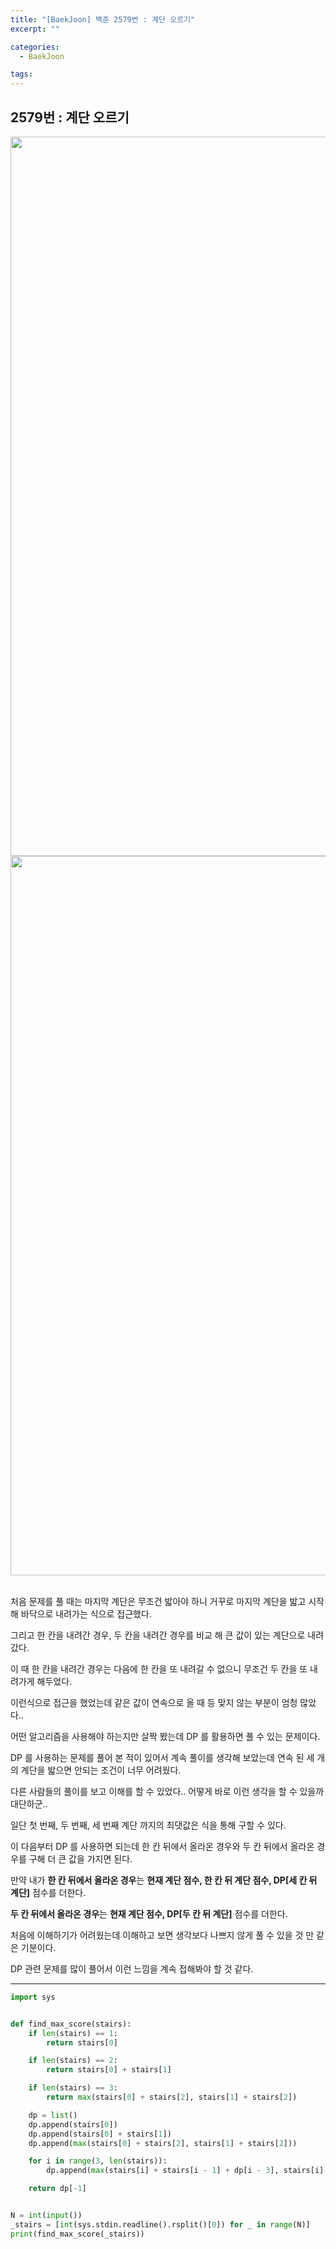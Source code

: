 ```yaml
---
title: "[BaekJoon] 백준 2579번 : 계단 오르기"
excerpt: ""

categories:
  - BaekJoon

tags:
---
```


## 2579번 : 계단 오르기

<center><img width="1151" alt="stair1" src="https://user-images.githubusercontent.com/54533309/93012626-ddbd4380-f5dc-11ea-80e7-2a368cc988e0.png">
</center>

<center><img width="1151" alt="stair2" src="https://user-images.githubusercontent.com/54533309/93012603-b36b8600-f5dc-11ea-99a2-67f09688801c.png">
</center>

<br>

처음 문제를 풀 때는 마지막 계단은 무조건 밟아야 하니 거꾸로 마지막 계단을 밟고 시작해 바닥으로 내려가는 식으로 접근했다.

그리고 한 칸을 내려간 경우, 두 칸을 내려간 경우를 비교 해 큰 값이 있는 계단으로 내려갔다.

이 때 한 칸을 내려간 경우는 다음에 한 칸을 또 내려갈 수 없으니 무조건 두 칸을 또 내려가게 해두었다.

이런식으로 접근을 했었는데 같은 값이 연속으로 올 때 등 맞지 않는 부분이 엄청 많았다..

어떤 알고리즘을 사용해야 하는지만 살짝 봤는데 DP 를 활용하면 풀 수 있는 문제이다.

DP 를 사용하는 문제를 풀어 본 적이 있어서 계속 풀이를 생각해 보았는데 연속 된 세 개의 계단을 밟으면 안되는 조건이 너무 어려웠다.

다른 사람들의 풀이를 보고 이해를 할 수 있었다.. 어떻게 바로 이런 생각을 할 수 있을까 대단하군..

일단 첫 번째, 두 번째, 세 번째 계단 까지의 최댓값은 식을 통해 구할 수 있다.

이 다음부터 DP 를 사용하면 되는데 한 칸 뒤에서 올라온 경우와 두 칸 뒤에서 올라온 경우를 구해 더 큰 값을 가지면 된다.

만약 내가 **한 칸 뒤에서 올라온 경우**는 **현재 계단 점수, 한 칸 뒤 계단 점수, DP[세 칸 뒤 계단]** 점수를 더한다.

**두 칸 뒤에서 올라온 경우**는 **현재 계단 점수, DP[두 칸 뒤 계단]** 점수를 더한다.

처음에 이해하기가 어려웠는데 이해하고 보면 생각보다 나쁘지 않게 풀 수 있을 것 만 같은 기분이다.

DP 관련 문제를 많이 풀어서 이런 느낌을 계속 접해봐야 할 것 같다.

---

```python
import sys


def find_max_score(stairs):
	if len(stairs) == 1:
		return stairs[0]

	if len(stairs) == 2:
		return stairs[0] + stairs[1]

	if len(stairs) == 3:
		return max(stairs[0] + stairs[2], stairs[1] + stairs[2])

	dp = list()
	dp.append(stairs[0])
	dp.append(stairs[0] + stairs[1])
	dp.append(max(stairs[0] + stairs[2], stairs[1] + stairs[2]))

	for i in range(3, len(stairs)):
		dp.append(max(stairs[i] + stairs[i - 1] + dp[i - 3], stairs[i] + dp[i - 2]))

	return dp[-1]


N = int(input())
_stairs = [int(sys.stdin.readline().rsplit()[0]) for _ in range(N)]
print(find_max_score(_stairs))
```

